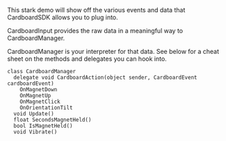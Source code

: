 This stark demo will show off the various events and data that CardboardSDK allows you to plug into.

CardboardInput provides the raw data in a meaningful way to CardboardManager.

CardboardManager is your interpreter for that data. See below for a cheat sheet on the methods and delegates you can hook into.

```
class CardboardManager
  delegate void CardboardAction(object sender, CardboardEvent cardboardEvent)
    OnMagnetDown
    OnMagnetUp
    OnMagnetClick
    OnOrientationTilt
  void Update()
  float SecondsMagnetHeld()
  bool IsMagnetHeld()
  void Vibrate()
```